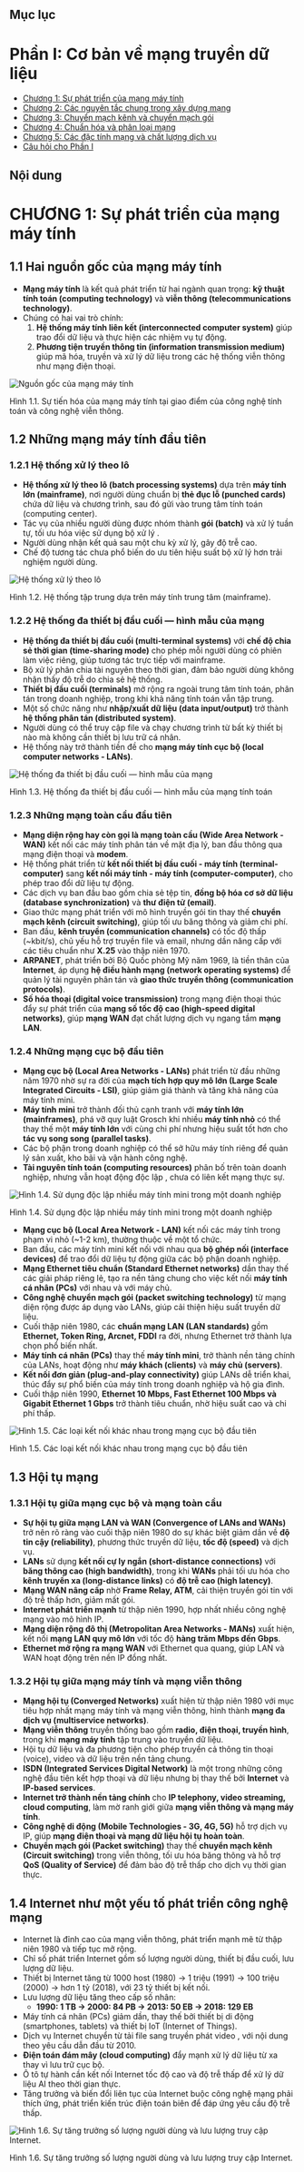 ## Mục lục

# Phần I: Cơ bản về mạng truyền dữ liệu
- [Chương 1: Sự phát triển của mạng máy tính](#chuong-1-su-phat-trien-cua-mang-may-tinh)
- [Chương 2: Các nguyên tắc chung trong xây dựng mạng](#chuong-2-cac-nguyen-tac-chung-trong-xay-dung-mang)
- [Chương 3: Chuyển mạch kênh và chuyển mạch gói](#chuong-3-chuyen-mach-kenh-va-chuyen-mach-goi)
- [Chương 4: Chuẩn hóa và phân loại mạng](#chuong-4-chuan-hoa-va-phan-loai-mang)
- [Chương 5: Các đặc tính mạng và chất lượng dịch vụ](#chuong-5-cac-dac-tinh-mang-va-chat-luong-dich-vu)
- [Câu hỏi cho Phần I](#cau-hoi-cho-phan-i)

## Nội dung

<h1 id="chuong-1-su-phat-trien-cua-mang-may-tinh">CHƯƠNG 1: Sự phát triển của mạng máy tính</h1>

## 1.1 Hai nguồn gốc của mạng máy tính
 
- **Mạng máy tính** là kết quả phát triển từ hai ngành quan trọng: **kỹ thuật tính toán (computing technology)** và **viễn thông (telecommunications technology)**.  
- Chúng có hai vai trò chính:  
  1. **Hệ thống máy tính liên kết (interconnected computer system)** giúp trao đổi dữ liệu và thực hiện các nhiệm vụ tự động.  
  2. **Phương tiện truyền thông tin (information transmission medium)** giúp mã hóa, truyền và xử lý dữ liệu trong các hệ thống viễn thông như mạng điện thoại.

![Nguồn gốc của mạng máy tính](./img/1.1.png)

Hình 1.1. Sự tiến hóa của mạng máy tính tại giao điểm của công nghệ tính toán và công nghệ viễn thông.

## 1.2 Những mạng máy tính đầu tiên

### 1.2.1 Hệ thống xử lý theo lô

- **Hệ thống xử lý theo lô (batch processing systems)** dựa trên **máy tính lớn (mainframe)**, nơi người dùng chuẩn bị **thẻ đục lỗ (punched cards)** chứa dữ liệu và chương trình, sau đó gửi vào trung tâm tính toán (computing center).  
- Tác vụ của nhiều người dùng được nhóm thành **gói (batch)** và xử lý tuần tự, tối ưu hóa việc sử dụng bộ xử lý .  
- Người dùng nhận kết quả sau một chu kỳ xử lý, gây độ trễ cao.  
- Chế độ tương tác chưa phổ biến do ưu tiên hiệu suất bộ xử lý hơn trải nghiệm người dùng.

![Hệ thống xử lý theo lô](./img/1.2.png)

Hình 1.2. Hệ thống tập trung dựa trên máy tính trung tâm (mainframe).

### 1.2.2 Hệ thống đa thiết bị đầu cuối — hình mẫu của mạng

- **Hệ thống đa thiết bị đầu cuối (multi-terminal systems)** với **chế độ chia sẻ thời gian (time-sharing mode)** cho phép mỗi người dùng có phiên làm việc riêng, giúp tương tác trực tiếp với mainframe.  
- Bộ xử lý phân chia tài nguyên theo thời gian, đảm bảo người dùng không nhận thấy độ trễ do chia sẻ hệ thống.  
- **Thiết bị đầu cuối (terminals)** mở rộng ra ngoài trung tâm tính toán, phân tán trong doanh nghiệp, trong khi khả năng tính toán vẫn tập trung.  
- Một số chức năng như **nhập/xuất dữ liệu (data input/output)** trở thành **hệ thống phân tán (distributed system)**.  
- Người dùng có thể  truy cập file và chạy chương trình từ bất kỳ thiết bị nào mà không cần thiết bị lưu trữ cá nhân.  
- Hệ thống này trở thành tiền đề cho **mạng máy tính cục bộ (local computer networks - LANs)**.

![Hệ thống đa thiết bị đầu cuối — hình mẫu của mạng](./img/1.3.png)

Hình 1.3. Hệ thống đa thiết bị đầu cuối — hình mẫu của mạng tính toán

### 1.2.3 Những mạng toàn cầu đầu tiên

- **Mạng diện rộng hay còn gọi là mạng toàn cầu (Wide Area Network - WAN)** kết nối các máy tính phân tán về mặt địa lý, ban đầu thông qua mạng điện thoại và **modem**.  
- Hệ thống phát triển từ **kết nối thiết bị đầu cuối - máy tính (terminal-computer)** sang **kết nối máy tính - máy tính (computer-computer)**, cho phép trao đổi dữ liệu tự động.  
- Các dịch vụ ban đầu bao gồm chia sẻ tệp tin, **đồng bộ hóa cơ sở dữ liệu (database synchronization)** và **thư điện tử (email)**.  
- Giao thức mạng phát triển với mô hình truyền gói tin thay thế **chuyển mạch kênh (circuit switching)**, giúp tối ưu băng thông và giảm chi phí.  
- Ban đầu, **kênh truyền (communication channels)** có tốc độ thấp (~kbit/s), chủ yếu hỗ trợ truyền file và email, nhưng dần nâng cấp với các tiêu chuẩn như **X.25** vào thập niên 1970.  
- **ARPANET**, phát triển bởi Bộ Quốc phòng Mỹ năm 1969, là tiền thân của **Internet**, áp dụng **hệ điều hành mạng (network operating systems)** để quản lý tài nguyên phân tán và **giao thức truyền thông (communication protocols)**.  
- **Số hóa thoại (digital voice transmission)** trong mạng điện thoại thúc đẩy sự phát triển của **mạng số tốc độ cao (high-speed digital networks)**, giúp **mạng WAN** đạt chất lượng dịch vụ ngang tầm **mạng LAN**.

### 1.2.4 Những mạng cục bộ đầu tiên

- **Mạng cục bộ (Local Area Networks - LANs)** phát triển từ đầu những năm 1970 nhờ sự ra đời của **mạch tích hợp quy mô lớn (Large Scale Integrated Circuits - LSI)**, giúp giảm giá thành và tăng khả năng của máy tính mini.  
- **Máy tính mini** trở thành đối thủ cạnh tranh với **máy tính lớn (mainframes)**, phá vỡ quy luật Grosch khi nhiều **máy tính nhỏ** có thể thay thế một **máy tính lớn** với cùng chi phí nhưng hiệu suất tốt hơn cho **tác vụ song song (parallel tasks)**.  
- Các bộ phận trong doanh nghiệp có thể sở hữu máy tính riêng để quản lý sản xuất, kho bãi và vận hành công nghệ.  
- **Tài nguyên tính toán (computing resources)** phân bố trên toàn doanh nghiệp, nhưng vẫn hoạt động độc lập , chưa có liên kết mạng thực sự.

![Hình 1.4. Sử dụng độc lập nhiều máy tính mini trong một doanh nghiệp](./img/1.4.png)

Hình 1.4. Sử dụng độc lập nhiều máy tính mini trong một doanh nghiệp

- **Mạng cục bộ (Local Area Network - LAN)** kết nối các máy tính trong phạm vi nhỏ (~1-2 km), thường thuộc về một tổ chức.  
- Ban đầu, các máy tính mini kết nối với nhau qua **bộ ghép nối (interface devices)** để trao đổi dữ liệu tự động giữa các bộ phận doanh nghiệp.  
- **Mạng Ethernet tiêu chuẩn (Standard Ethernet networks)** dần thay thế các giải pháp riêng lẻ, tạo ra nền tảng chung cho việc kết nối **máy tính cá nhân (PCs)** với nhau và với máy chủ.  
- **Công nghệ chuyển mạch gói (packet switching technology)** từ mạng diện rộng được áp dụng vào LANs, giúp cải thiện hiệu suất truyền dữ liệu.  
- Cuối thập niên 1980, các **chuẩn mạng LAN (LAN standards)** gồm **Ethernet, Token Ring, Arcnet, FDDI** ra đời, nhưng Ethernet trở thành lựa chọn phổ biến nhất.  
- **Máy tính cá nhân (PCs)** thay thế **máy tính mini**, trở thành nền tảng chính của LANs, hoạt động như **máy khách (clients)** và **máy chủ (servers)**.  
- **Kết nối đơn giản (plug-and-play connectivity)** giúp LANs dễ triển khai, thúc đẩy sự phổ biến của máy tính trong doanh nghiệp và hộ gia đình.  
- Cuối thập niên 1990, **Ethernet 10 Mbps, Fast Ethernet 100 Mbps và Gigabit Ethernet 1 Gbps** trở thành tiêu chuẩn, nhờ hiệu suất cao và chi phí thấp.

![Hình 1.5. Các loại kết nối khác nhau trong mạng cục bộ đầu tiên](./img/1.5.png)

Hình 1.5. Các loại kết nối khác nhau trong mạng cục bộ đầu tiên

## 1.3 Hội tụ mạng

### 1.3.1 Hội tụ giữa mạng cục bộ và mạng toàn cầu

- **Sự hội tụ giữa mạng LAN và WAN (Convergence of LANs and WANs)** trở nên rõ ràng vào cuối thập niên 1980 do sự khác biệt giảm dần về **độ tin cậy (reliability)**, phương thức truyền dữ liệu, **tốc độ (speed)** và dịch vụ.  
- **LANs** sử dụng **kết nối cự ly ngắn (short-distance connections)** với **băng thông cao (high bandwidth)**, trong khi **WANs** phải tối ưu hóa cho **kênh truyền xa (long-distance links)** có **độ trễ cao (high latency)**.  
- **Mạng WAN nâng cấp** nhờ **Frame Relay, ATM**, cải thiện truyền gói tin với độ trễ thấp hơn, giảm mất gói.  
- **Internet phát triển mạnh** từ thập niên 1990, hợp nhất nhiều công nghệ mạng vào mô hình IP.  
- **Mạng diện rộng đô thị (Metropolitan Area Networks - MANs)** xuất hiện, kết nối **mạng LAN quy mô lớn** với tốc độ **hàng trăm Mbps đến Gbps**.  
- **Ethernet mở rộng ra mạng WAN** với Ethernet qua quang, giúp LAN và WAN hoạt động trên nền IP đồng nhất.

### 1.3.2 Hội tụ giữa mạng máy tính và mạng viễn thông

- **Mạng hội tụ (Converged Networks)** xuất hiện từ thập niên 1980 với mục tiêu hợp nhất mạng máy tính  và mạng viễn thông, hình thành **mạng đa dịch vụ (multiservice networks)**.  
- **Mạng viễn thông** truyền thống bao gồm **radio, điện thoại, truyền hình**, trong khi **mạng máy tính** tập trung vào truyền dữ liệu.  
- Hội tụ dữ liệu và đa phương tiện cho phép truyền cả thông tin thoại (voice), video và dữ liệu trên nền tảng chung.  
- **ISDN (Integrated Services Digital Network)** là một trong những công nghệ đầu tiên kết hợp thoại và dữ liệu nhưng bị thay thế bởi **Internet** và **IP-based services**.  
- **Internet trở thành nền tảng chính** cho **IP telephony, video streaming, cloud computing**, làm mờ ranh giới giữa **mạng viễn thông và mạng máy tính**.  
- **Công nghệ di động (Mobile Technologies - 3G, 4G, 5G)** hỗ trợ dịch vụ IP, giúp **mạng điện thoại và mạng dữ liệu hội tụ hoàn toàn**.  
- **Chuyển mạch gói (Packet switching)** thay thế **chuyển mạch kênh (Circuit switching)** trong viễn thông, tối ưu hóa băng thông và hỗ trợ **QoS (Quality of Service)** để đảm bảo độ trễ thấp cho dịch vụ thời gian thực.

## 1.4 Internet như một yếu tố phát triển công nghệ mạng

- Internet là đỉnh cao của mạng viễn thông, phát triển mạnh mẽ từ thập niên 1980 và tiếp tục mở rộng.  
- Chỉ số phát triển Internet gồm số lượng người dùng, thiết bị đầu cuối, lưu lượng dữ liệu.  
- Thiết bị Internet tăng từ 1000 host (1980) → 1 triệu (1991) → 100 triệu (2000) → hơn 1 tỷ (2018), với 23 tỷ thiết bị kết nối.  
- Lưu lượng dữ liệu tăng theo cấp số nhân:  
  - **1990: 1 TB → 2000: 84 PB → 2013: 50 EB → 2018: 129 EB**  
- Máy tính cá nhân (PCs) giảm dần, thay thế bởi thiết bị di động (smartphones, tablets) và thiết bị IoT (Internet of Things).  
- Dịch vụ Internet chuyển từ tải file sang truyền phát video , với nội dung theo yêu cầu dẫn đầu từ 2010.  
- **Điện toán đám mây (cloud computing)** đẩy mạnh xử lý dữ liệu từ xa thay vì lưu trữ cục bộ.  
- Ô tô tự hành cần kết nối Internet tốc độ cao và độ trễ thấp để xử lý dữ liệu AI theo thời gian thực.  
- Tăng trưởng và biến đổi liên tục của Internet buộc công nghệ mạng phải thích ứng, phát triển kiến trúc điện toán biên để đáp ứng yêu cầu độ trễ thấp. 

![Hình 1.6. Sự tăng trưởng số lượng người dùng và lưu lượng truy cập Internet.](./img/1.5.png)

Hình 1.6. Sự tăng trưởng số lượng người dùng và lưu lượng truy cập Internet.

